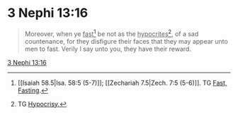 # 3 Nephi 13:16

> Moreover, when ye <u>fast</u>[^a] be not as the <u>hypocrites</u>[^b], of a sad countenance, for they disfigure their faces that they may appear unto men to fast. Verily I say unto you, they have their reward.

[3 Nephi 13:16](https://www.churchofjesuschrist.org/study/scriptures/bofm/3-ne/13?lang=eng&id=p16#p16)


[^a]: [[Isaiah 58.5|Isa. 58:5 (5-7)]]; [[Zechariah 7.5|Zech. 7:5 (5-6)]]. TG [Fast, Fasting](https://www.churchofjesuschrist.org/study/scriptures/tg/fast-fasting?lang=eng).
[^b]: TG [Hypocrisy.](https://www.churchofjesuschrist.org/study/scriptures/tg/hypocrisy?lang=eng)
